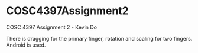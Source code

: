 # COSC4397Assignment2
COSC 4397 Assignment 2 - Kevin Do

There is dragging for the primary finger, rotation and scaling for two fingers. Android is used.
